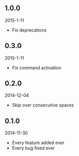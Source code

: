 ## 1.0.0
2015-1-11
* Fix deprecations

## 0.3.0
2015-1-11
* Fix command activation

## 0.2.0
2014-12-04
* Skip over consecutive spaces

## 0.1.0
2014-11-30
* Every feature added ever
* Every bug fixed ever
